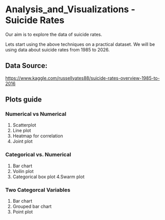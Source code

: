 # Analysis_and_Visualizations - Suicide Rates

Our aim is to explore the data of suicide rates.

Lets start using the above techniques on a practical dataset. We will be using data about suicide rates from 1985 to 2026.

## Data Source: 
https://www.kaggle.com/russellyates88/suicide-rates-overview-1985-to-2016

## Plots guide

### Numerical vs Numerical
1. Scatterplot
2. Line plot
3. Heatmap for correlation
4. Joint plot

### Categorical vs. Numerical
1. Bar chart
2. Voilin plot
3. Categorical box plot
4.Swarm plot

### Two Categorcal Variables
1. Bar chart
2. Grouped bar chart
3. Point plot
